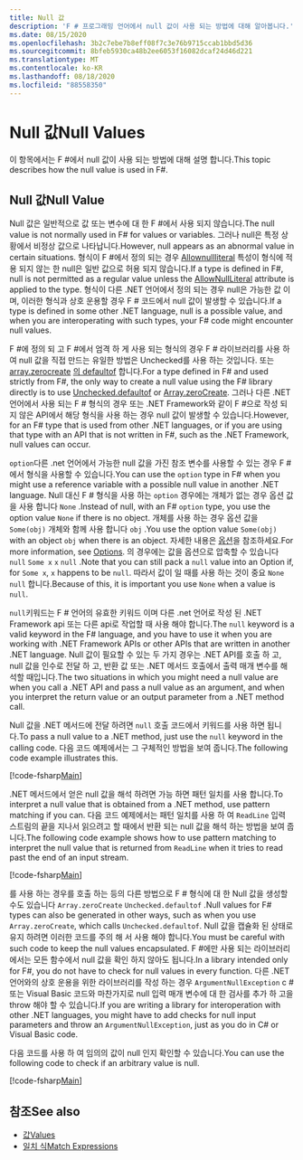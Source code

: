 ```yaml
---
title: Null 값
description: 'F # 프로그래밍 언어에서 null 값이 사용 되는 방법에 대해 알아봅니다.'
ms.date: 08/15/2020
ms.openlocfilehash: 3b2c7ebe7b8eff08f7c3e76b9715ccab1bbd5d36
ms.sourcegitcommit: 8bfeb5930ca48b2ee6053f16082dcaf24d46d221
ms.translationtype: MT
ms.contentlocale: ko-KR
ms.lasthandoff: 08/18/2020
ms.locfileid: "88558350"
---
```

# <a name="null-values"></a><span data-ttu-id="a1c13-103">Null 값</span><span class="sxs-lookup"><span data-stu-id="a1c13-103">Null Values</span></span>

<span data-ttu-id="a1c13-104">이 항목에서는 F #에서 null 값이 사용 되는 방법에 대해 설명 합니다.</span><span class="sxs-lookup"><span data-stu-id="a1c13-104">This topic describes how the null value is used in F#.</span></span>

## <a name="null-value"></a><span data-ttu-id="a1c13-105">Null 값</span><span class="sxs-lookup"><span data-stu-id="a1c13-105">Null Value</span></span>

<span data-ttu-id="a1c13-106">Null 값은 일반적으로 값 또는 변수에 대 한 F #에서 사용 되지 않습니다.</span><span class="sxs-lookup"><span data-stu-id="a1c13-106">The null value is not normally used in F# for values or variables.</span></span> <span data-ttu-id="a1c13-107">그러나 null은 특정 상황에서 비정상 값으로 나타납니다.</span><span class="sxs-lookup"><span data-stu-id="a1c13-107">However, null appears as an abnormal value in certain situations.</span></span> <span data-ttu-id="a1c13-108">형식이 F #에서 정의 되는 경우 [Allownullliteral](https://fsharp.github.io/fsharp-core-docs/reference/fsharp-core-allownullliteralattribute.html#Value) 특성이 형식에 적용 되지 않는 한 null은 일반 값으로 허용 되지 않습니다.</span><span class="sxs-lookup"><span data-stu-id="a1c13-108">If a type is defined in F#, null is not permitted as a regular value unless the [AllowNullLiteral](https://fsharp.github.io/fsharp-core-docs/reference/fsharp-core-allownullliteralattribute.html#Value) attribute is applied to the type.</span></span> <span data-ttu-id="a1c13-109">형식이 다른 .NET 언어에서 정의 되는 경우 null은 가능한 값 이며, 이러한 형식과 상호 운용할 경우 F # 코드에서 null 값이 발생할 수 있습니다.</span><span class="sxs-lookup"><span data-stu-id="a1c13-109">If a type is defined in some other .NET language, null is a possible value, and when you are interoperating with such types, your F# code might encounter null values.</span></span>

<span data-ttu-id="a1c13-110">F #에 정의 되 고 F #에서 엄격 하 게 사용 되는 형식의 경우 F # 라이브러리를 사용 하 여 null 값을 직접 만드는 유일한 방법은 Unchecked를 사용 하는 것입니다. 또는 [array.zerocreate](https://fsharp.github.io/fsharp-core-docs/reference/fsharp-collections-arraymodule.html#zeroCreate) [의 defaultof](https://fsharp.github.io/fsharp-core-docs/reference/fsharp-core-operators-unchecked.html#defaultof) 합니다.</span><span class="sxs-lookup"><span data-stu-id="a1c13-110">For a type defined in F# and used strictly from F#, the only way to create a null value using the F# library directly is to use [Unchecked.defaultof](https://fsharp.github.io/fsharp-core-docs/reference/fsharp-core-operators-unchecked.html#defaultof) or [Array.zeroCreate](https://fsharp.github.io/fsharp-core-docs/reference/fsharp-collections-arraymodule.html#zeroCreate).</span></span> <span data-ttu-id="a1c13-111">그러나 다른 .NET 언어에서 사용 되는 F # 형식의 경우 또는 .NET Framework와 같이 F #으로 작성 되지 않은 API에서 해당 형식을 사용 하는 경우 null 값이 발생할 수 있습니다.</span><span class="sxs-lookup"><span data-stu-id="a1c13-111">However, for an F# type that is used from other .NET languages, or if you are using that type with an API that is not written in F#, such as the .NET Framework, null values can occur.</span></span>

<span data-ttu-id="a1c13-112">`option`다른 .net 언어에서 가능한 null 값을 가진 참조 변수를 사용할 수 있는 경우 F #에서 형식을 사용할 수 있습니다.</span><span class="sxs-lookup"><span data-stu-id="a1c13-112">You can use the `option` type in F# when you might use a reference variable with a possible null value in another .NET language.</span></span> <span data-ttu-id="a1c13-113">Null 대신 F # 형식을 사용 하는 `option` 경우에는 개체가 없는 경우 옵션 값을 사용 합니다 `None` .</span><span class="sxs-lookup"><span data-stu-id="a1c13-113">Instead of null, with an F# `option` type, you use the option value `None` if there is no object.</span></span> <span data-ttu-id="a1c13-114">개체를 사용 하는 경우 옵션 값을 `Some(obj)` 개체와 함께 사용 합니다 `obj` .</span><span class="sxs-lookup"><span data-stu-id="a1c13-114">You use the option value `Some(obj)` with an object `obj` when there is an object.</span></span> <span data-ttu-id="a1c13-115">자세한 내용은 [옵션](../options.md)을 참조하세요.</span><span class="sxs-lookup"><span data-stu-id="a1c13-115">For more information, see [Options](../options.md).</span></span> <span data-ttu-id="a1c13-116">의 경우에는 값을 옵션으로 압축할 수 있습니다 `null` `Some x` `x` `null` .</span><span class="sxs-lookup"><span data-stu-id="a1c13-116">Note that you can still pack a `null` value into an Option if, for `Some x`, `x` happens to be `null`.</span></span> <span data-ttu-id="a1c13-117">따라서 값이 일 때를 사용 하는 것이 중요 `None` `null` 합니다.</span><span class="sxs-lookup"><span data-stu-id="a1c13-117">Because of this, it is important you use `None` when a value is `null`.</span></span>

<span data-ttu-id="a1c13-118">`null`키워드는 F # 언어의 유효한 키워드 이며 다른 .net 언어로 작성 된 .NET Framework api 또는 다른 api로 작업할 때 사용 해야 합니다.</span><span class="sxs-lookup"><span data-stu-id="a1c13-118">The `null` keyword is a valid keyword in the F# language, and you have to use it when you are working with .NET Framework APIs or other APIs that are written in another .NET language.</span></span> <span data-ttu-id="a1c13-119">Null 값이 필요할 수 있는 두 가지 경우는 .NET API를 호출 하 고, null 값을 인수로 전달 하 고, 반환 값 또는 .NET 메서드 호출에서 출력 매개 변수를 해석할 때입니다.</span><span class="sxs-lookup"><span data-stu-id="a1c13-119">The two situations in which you might need a null value are when you call a .NET API and pass a null value as an argument, and when you interpret the return value or an output parameter from a .NET method call.</span></span>

<span data-ttu-id="a1c13-120">Null 값을 .NET 메서드에 전달 하려면 `null` 호출 코드에서 키워드를 사용 하면 됩니다.</span><span class="sxs-lookup"><span data-stu-id="a1c13-120">To pass a null value to a .NET method, just use the `null` keyword in the calling code.</span></span> <span data-ttu-id="a1c13-121">다음 코드 예제에서는 그 구체적인 방법을 보여 줍니다.</span><span class="sxs-lookup"><span data-stu-id="a1c13-121">The following code example illustrates this.</span></span>

[!code-fsharp[Main](~/samples/snippets/fsharp/lang-ref-1/snippet701.fs)]

<span data-ttu-id="a1c13-122">.NET 메서드에서 얻은 null 값을 해석 하려면 가능 하면 패턴 일치를 사용 합니다.</span><span class="sxs-lookup"><span data-stu-id="a1c13-122">To interpret a null value that is obtained from a .NET method, use pattern matching if you can.</span></span> <span data-ttu-id="a1c13-123">다음 코드 예제에서는 패턴 일치를 사용 하 여 `ReadLine` 입력 스트림의 끝을 지나서 읽으려고 할 때에서 반환 되는 null 값을 해석 하는 방법을 보여 줍니다.</span><span class="sxs-lookup"><span data-stu-id="a1c13-123">The following code example shows how to use pattern matching to interpret the null value that is returned from `ReadLine` when it tries to read past the end of an input stream.</span></span>

[!code-fsharp[Main](~/samples/snippets/fsharp/lang-ref-1/snippet702.fs)]

<span data-ttu-id="a1c13-124">를 사용 하는 경우를 호출 하는 등의 다른 방법으로 F # 형식에 대 한 Null 값을 생성할 수도 있습니다 `Array.zeroCreate` `Unchecked.defaultof` .</span><span class="sxs-lookup"><span data-stu-id="a1c13-124">Null values for F# types can also be generated in other ways, such as when you use `Array.zeroCreate`, which calls `Unchecked.defaultof`.</span></span> <span data-ttu-id="a1c13-125">Null 값을 캡슐화 된 상태로 유지 하려면 이러한 코드를 주의 해 서 사용 해야 합니다.</span><span class="sxs-lookup"><span data-stu-id="a1c13-125">You must be careful with such code to keep the null values encapsulated.</span></span> <span data-ttu-id="a1c13-126">F #에만 사용 되는 라이브러리에서는 모든 함수에서 null 값을 확인 하지 않아도 됩니다.</span><span class="sxs-lookup"><span data-stu-id="a1c13-126">In a library intended only for F#, you do not have to check for null values in every function.</span></span> <span data-ttu-id="a1c13-127">다른 .NET 언어와의 상호 운용을 위한 라이브러리를 작성 하는 경우 `ArgumentNullException` c # 또는 Visual Basic 코드와 마찬가지로 null 입력 매개 변수에 대 한 검사를 추가 하 고을 throw 해야 할 수 있습니다.</span><span class="sxs-lookup"><span data-stu-id="a1c13-127">If you are writing a library for interoperation with other .NET languages, you might have to add checks for null input parameters and throw an `ArgumentNullException`, just as you do in C# or Visual Basic code.</span></span>

<span data-ttu-id="a1c13-128">다음 코드를 사용 하 여 임의의 값이 null 인지 확인할 수 있습니다.</span><span class="sxs-lookup"><span data-stu-id="a1c13-128">You can use the following code to check if an arbitrary value is null.</span></span>

[!code-fsharp[Main](~/samples/snippets/fsharp/lang-ref-1/snippet703.fs)]

## <a name="see-also"></a><span data-ttu-id="a1c13-129">참조</span><span class="sxs-lookup"><span data-stu-id="a1c13-129">See also</span></span>

- [<span data-ttu-id="a1c13-130">값</span><span class="sxs-lookup"><span data-stu-id="a1c13-130">Values</span></span>](index.md)
- [<span data-ttu-id="a1c13-131">일치 식</span><span class="sxs-lookup"><span data-stu-id="a1c13-131">Match Expressions</span></span>](../match-expressions.md)
